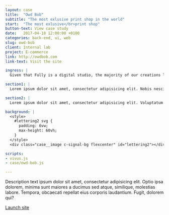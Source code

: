 ```yaml
---
layout: case
title:  "Owd Bob"
subtitle: "The most exlusive print shop in the world"
start:	"The most exlusive</br>print shop"
button-text: View case study
date:   2017-04-18 12:00:00 +0100
categories: back-end, ui, web
slug: owd-bob
client: Internal lab
project: E-commerce
link: http://owdbob.com
link-text: Visit the site

ingress: |
  Given that Fully is a digital studio, the majority of our creations live, move and die on the Internet. This is a glorious thing; as an outlet for creativity, the digital world is boundless and constantly proffers new tools. The results can be stunning. 

section1: |
  Lorem ipsum dolor sit amet, consectetur adipisicing elit. Nobis nesciunt repellat rem, consequuntur explicabo laboriosam sunt quod quidem sit quas ipsam eligendi quisquam, architecto provident laudantium id ut! Mollitia, labore! Lorem ipsum dolor sit amet, consectetur adipisicing elit. Optio ipsa dolorem, minima sunt maiores a ducimus sed atque, similique, molestias labore. Tempora, obcaecati repellat eius corporis laudantium. Fugit, dolorem qui?

section2: |
  Lorem ipsum dolor sit amet, consectetur adipisicing elit. Voluptatum animi nisi esse debitis dolores nemo ex, obcaecati ut odio nihil reprehenderit eveniet aliquam eum fuga, dolorem perferendis aperiam. Dolorem, quos. Lorem ipsum dolor sit amet, consectetur adipisicing elit. Optio ipsa dolorem, minima sunt maiores a ducimus sed atque, similique, molestias labore. Tempora, obcaecati repellat eius corporis laudantium. Fugit, dolorem qui?

background: |
  <style>
    #lettering2 svg {
      padding: 6vw;
      max-height: 60vh;
    }
  </style>
  <div class="case__image c-signal-bg flexcenter" id="lettering2"></div>

scripts: 
- vivus.js
- case/owd-bob.js

---
```


Description text ipsum dolor sit amet, consectetur adipisicing elit. Optio ipsa dolorem, minima sunt maiores a ducimus sed atque, similique, molestias labore. Tempora, obcaecati repellat eius corporis laudantium. Fugit, dolorem qui?

[Launch site][case-link]

[case-link]: http://fullystudios.se


